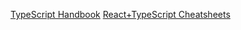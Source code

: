 [TypeScript Handbook](https://www.typescriptlang.org/docs/home.html)
[React+TypeScript Cheatsheets](https://github.com/typescript-cheatsheets/react-typescript-cheatsheet)